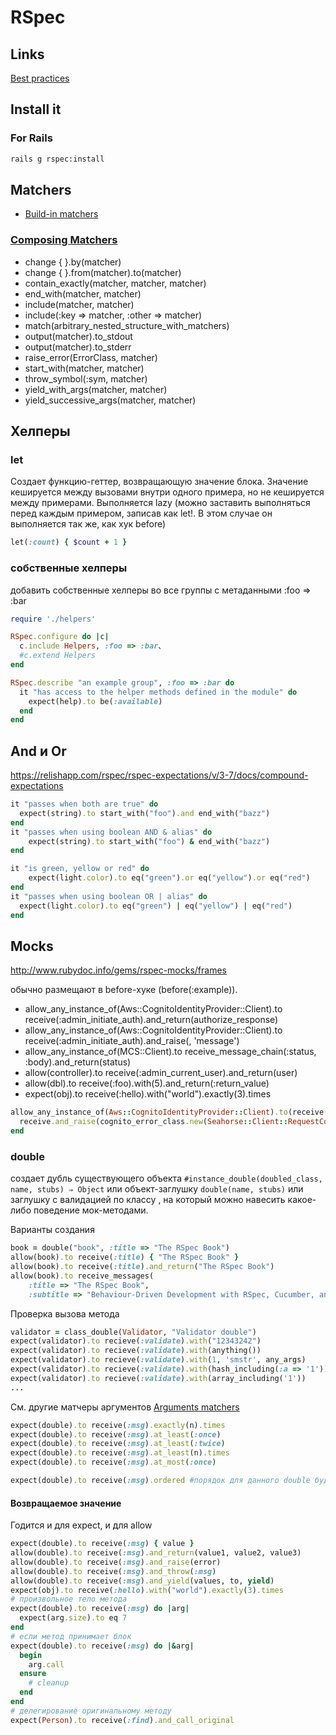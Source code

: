 # RSpec

## Links
[Best practices](http://www.betterspecs.org/)

## Install it

### For Rails
```bash
rails g rspec:install
```

## Matchers
* [Build-in matchers](https://relishapp.com/rspec/rspec-expectations/docs/built-in-matchers)

### [Composing Matchers](https://relishapp.com/rspec/rspec-expectations/v/3-7/docs/composing-matchers)

* change { }.by(matcher)
* change { }.from(matcher).to(matcher)
* contain_exactly(matcher, matcher, matcher)
* end_with(matcher, matcher)
* include(matcher, matcher)
* include(:key => matcher, :other => matcher)
* match(arbitrary_nested_structure_with_matchers)
* output(matcher).to_stdout
* output(matcher).to_stderr
* raise_error(ErrorClass, matcher)
* start_with(matcher, matcher)
* throw_symbol(:sym, matcher)
* yield_with_args(matcher, matcher)
* yield_successive_args(matcher, matcher)


## Хелперы

### let
Создает функцию-геттер, возвращающую значение блока.
Значение кешируется между вызовами внутри одного примера, но не кешируется между примерами.
Выполняется lazy (можно заставить выполняться перед каждым примером, записав как let!. В этом случае он выполняется так же, как хук before)
```ruby
let(:count) { $count + 1 }
```
### собственные хелперы
добавить собственные хелперы во все группы c метаданными :foo => :bar
```ruby
require './helpers'

RSpec.configure do |c|
  c.include Helpers, :foo => :bar、
  #c.extend Helpers
end

RSpec.describe "an example group", :foo => :bar do
  it "has access to the helper methods defined in the module" do
    expect(help).to be(:available)
  end
end

```

## And и Or
https://relishapp.com/rspec/rspec-expectations/v/3-7/docs/compound-expectations
```ruby
it "passes when both are true" do
  expect(string).to start_with("foo").and end_with("bazz")
end
it "passes when using boolean AND & alias" do
    expect(string).to start_with("foo") & end_with("bazz")
end

it "is green, yellow or red" do
    expect(light.color).to eq("green").or eq("yellow").or eq("red")
end
it "passes when using boolean OR | alias" do
  expect(light.color).to eq("green") | eq("yellow") | eq("red")
end
```

## Mocks
http://www.rubydoc.info/gems/rspec-mocks/frames

обычно размещают в before-хуке (before(:example)).

* allow_any_instance_of(Aws::CognitoIdentityProvider::Client).to receive(:admin_initiate_auth).and_return(authorize_response)
* allow_any_instance_of(Aws::CognitoIdentityProvider::Client).to receive(:admin_initiate_auth).and_raise(<error class>, 'message')
* allow_any_instance_of(MCS::Client).to receive_message_chain(:status, :body).and_return(status)
* allow(controller).to receive(:admin_current_user).and_return(user)
* allow(dbl).to receive(:foo).with(5).and_return(:return_value)
* expect(obj).to receive(:hello).with("world").exactly(3).times

```ruby
allow_any_instance_of(Aws::CognitoIdentityProvider::Client).to(receive(:confirm_forgot_password)).tap do |receive|
  receive.and_raise(cognito_error_class.new(Seahorse::Client::RequestContext.new, 'error')) if cognito_error_class
end
```

### double
создает дубль существующего объекта `#instance_double(doubled_class, name, stubs) ⇒ Object` или объект-заглушку `double(name, stubs)` или заглушку с валидацией по классу , на который можно навесить какое-либо поведение мок-методами.

Варианты создания
```ruby
book = double("book", :title => "The RSpec Book")
allow(book).to receive(:title) { "The RSpec Book" }
allow(book).to receive(:title).and_return("The RSpec Book")
allow(book).to receive_messages(
    :title => "The RSpec Book",
    :subtitle => "Behaviour-Driven Development with RSpec, Cucumber, and Friends")
```

Проверка вызова метода
```ruby
validator = class_double(Validator, "Validator double")
expect(validator).to recieve(:validate).with("12343242")
expect(validator).to recieve(:validate).with(anything())
expect(validator).to recieve(:validate).with(1, 'smstr', any_args)
expect(validator).to recieve(:validate).with(hash_including(:a => '1'))
expect(validator).to recieve(:validate).with(array_including('1'))
...
```
См. другие матчеры аргументов [Arguments matchers](http://www.rubydoc.info/gems/rspec-mocks/RSpec/Mocks/ArgumentMatchers#boolean-instance_method)

```ruby
expect(double).to receive(:msg).exactly(n).times
expect(double).to receive(:msg).at_least(:once)
expect(double).to receive(:msg).at_least(:twice)
expect(double).to receive(:msg).at_least(n).times
expect(double).to receive(:msg).at_most(:once)

expect(double).to receive(:msg).ordered #порядок для данного double будет важен
```

#### Возвращаемое значение
Годится и для expect, и для allow
```ruby
expect(double).to receive(:msg) { value }
allow(double).to receive(:msg).and_return(value1, value2, value3)
allow(double).to receive(:msg).and_raise(error)
allow(double).to receive(:msg).and_throw(:msg)
allow(double).to receive(:msg).and_yield(values, to, yield)
expect(obj).to receive(:hello).with("world").exactly(3).times
# произвольное тело метода
expect(double).to receive(:msg) do |arg|
  expect(arg.size).to eq 7
end
# если метод принимает блок
expect(double).to receive(:msg) do |&arg|
  begin
    arg.call
  ensure
    # cleanup
  end
end
# делегирование оригинальному методу
expect(Person).to receive(:find).and_call_original
```

